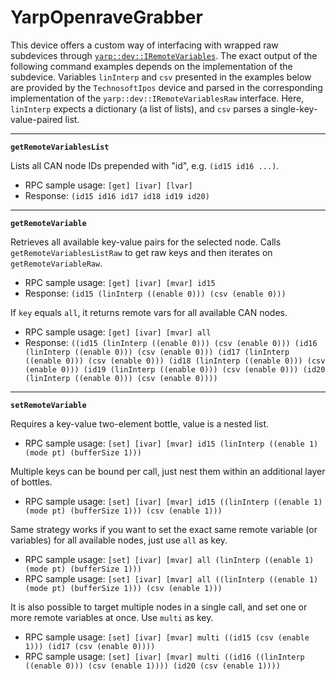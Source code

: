 # YarpOpenraveGrabber

This device offers a custom way of interfacing with wrapped raw subdevices through [`yarp::dev::IRemoteVariables`](http://www.yarp.it/devel/classyarp_1_1dev_1_1IRemoteVariables.html). The exact output of the following command examples depends on the implementation of the subdevice. Variables `linInterp` and `csv` presented in the examples below are provided by the `TechnosoftIpos` device and parsed in the corresponding implementation of the `yarp::dev::IRemoteVariablesRaw` interface. Here, `linInterp` expects a dictionary (a list of lists), and `csv` parses a single-key-value-paired list.

---

**`getRemoteVariablesList`**

Lists all CAN node IDs prepended with "id", e.g. `(id15 id16 ...)`.

* RPC sample usage: `[get] [ivar] [lvar]`
* Response: `(id15 id16 id17 id18 id19 id20)`

---

**`getRemoteVariable`**

Retrieves all available key-value pairs for the selected node. Calls `getRemoteVariablesListRaw` to get raw keys and then iterates on `getRemoteVariableRaw`.

* RPC sample usage: `[get] [ivar] [mvar] id15`
* Response: `(id15 (linInterp ((enable 0))) (csv (enable 0)))`

If `key` equals `all`, it returns remote vars for all available CAN nodes.

* RPC sample usage: `[get] [ivar] [mvar] all`
* Response: `((id15 (linInterp ((enable 0))) (csv (enable 0))) (id16 (linInterp ((enable 0))) (csv (enable 0))) (id17 (linInterp ((enable 0))) (csv (enable 0))) (id18 (linInterp ((enable 0))) (csv (enable 0))) (id19 (linInterp ((enable 0))) (csv (enable 0))) (id20 (linInterp ((enable 0))) (csv (enable 0))))`

---

**`setRemoteVariable`**

Requires a key-value two-element bottle, value is a nested list.

* RPC sample usage: `[set] [ivar] [mvar] id15 (linInterp ((enable 1) (mode pt) (bufferSize 1)))`

Multiple keys can be bound per call, just nest them within an additional layer of bottles.

* RPC sample usage: `[set] [ivar] [mvar] id15 ((linInterp ((enable 1) (mode pt) (bufferSize 1))) (csv (enable 1)))`

Same strategy works if you want to set the exact same remote variable (or variables) for all available nodes, just use `all` as key.

* RPC sample usage: `[set] [ivar] [mvar] all (linInterp ((enable 1) (mode pt) (bufferSize 1)))`
* RPC sample usage: `[set] [ivar] [mvar] all ((linInterp ((enable 1) (mode pt) (bufferSize 1))) (csv (enable 1)))`

It is also possible to target multiple nodes in a single call, and set one or more remote variables at once. Use `multi` as key.

* RPC sample usage: `[set] [ivar] [mvar] multi ((id15 (csv (enable 1))) (id17 (csv (enable 0))))`
* RPC sample usage: `[set] [ivar] [mvar] multi ((id16 ((linInterp ((enable 0))) (csv (enable 1)))) (id20 (csv (enable 1))))`
